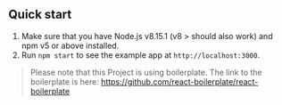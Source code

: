 ## Quick start

1.  Make sure that you have Node.js v8.15.1 (v8 > should also work) and npm v5 or above installed.
2. Run `npm start` to see the example app at `http://localhost:3000`.

> Please note that this Project is using boilerplate. The link to the boilerplate is here: https://github.com/react-boilerplate/react-boilerplate